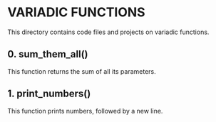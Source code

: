 # VARIADIC FUNCTIONS
This directory contains code files and projects on variadic functions.

## 0. sum_them_all()
This function returns the sum of all its parameters.

## 1. print_numbers()
This function prints numbers, followed by a new line.
